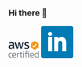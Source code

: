 ### Hi there 👋

<!--
**joaofranciscosantos/joaofranciscosantos** is a ✨ _special_ ✨ repository because its `README.md` (this file) appears on your GitHub profile.

Here are some ideas to get you started:

- 🔭 I’m currently working on ...
- 🌱 I’m currently learning ...
- 👯 I’m looking to collaborate on ...
- 🤔 I’m looking for help with ...
- 💬 Ask me about ...
- 📫 How to reach me: ...
- 😄 Pronouns: ...
- ⚡ Fun fact: ...
-->

[![](./aws.png)](https://www.youracclaim.com/badges/dbbbeb59-9863-4670-8def-c5647f2716d0)
[![Linkedin](./linkedin.svg) ](https://www.linkedin.com/in/joaofranciscosantos)
